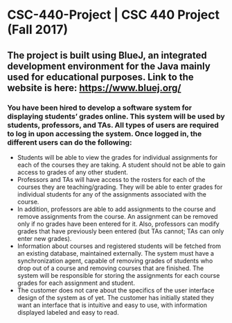 # CSC-440-Project | CSC 440 Project (Fall 2017)
## The project is built using BlueJ, an integrated development environment for the Java mainly used for educational purposes. Link to the website is here: https://www.bluej.org/
### You have been hired to develop a software system for displaying students’ grades online. This system will be used by students, professors, and TAs. All types of users are required to log in upon accessing the system. Once logged in, the different users can do the following:

- Students will be able to view the grades for individual assignments for each of the
courses they are taking. A student should not be able to gain access to grades of any
other student.
- Professors and TAs will have access to the rosters for each of the courses they are
teaching/grading. They will be able to enter grades for individual students for any of the
assignments associated with the course.
- In addition, professors are able to add assignments to the course and remove assignments
from the course. An assignment can be removed only if no grades have been entered for
it. Also, professors can modify grades that have previously been entered (but TAs
cannot; TAs can only enter new grades).
- Information about courses and registered students will be fetched from an existing
database, maintained externally. The system must have a synchronization agent, capable of
removing grades of students who drop out of a course and removing courses that are finished.
The system will be responsible for storing the assignments for each course grades for each
assignment and student.
- The customer does not care about the specifics of the user interface design of the system
as of yet. The customer has initially stated they want an interface that is intuitive and easy to
use, with information displayed labeled and easy to read. 
